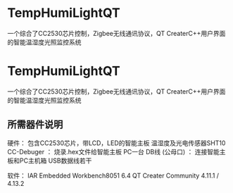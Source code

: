 # TempHumiLightQT
一个综合了CC2530芯片控制，Zigbee无线通讯协议，QT CreaterC++用户界面的智能温湿度光照监控系统

# TempHumiLightQT

一个综合了CC2530芯片控制，Zigbee无线通讯协议，QT CreaterC++用户界面的智能温湿度光照监控系统



## 所需器件说明

硬件：
包含CC2530芯片，带LCD，LED的智能主板
温湿度及光电传感器SHT10
CC-Debuger ： 烧录.hex文件给智能主板
PC一台
DB线 (公母口) ： 连接智能主板和PC主机箱
USB数据线若干

软件：
IAR Embedded Workbench8051 6.4
QT Creater Community 4.11.1 / 4.13.2

